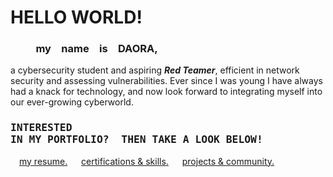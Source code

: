 # HELLO WORLD!
### &emsp; &emsp; my&emsp;name&emsp;is&emsp;DAORA,
a cybersecurity student and aspiring ***Red Teamer***, efficient in network security and assessing vulnerabilities. Ever since I was young I have always had a knack for technology, and now look forward to integrating myself into our ever-growing cyberworld.

### <pre>INTERESTED IN MY PORTFOLIO? &emsp;THEN TAKE A LOOK BELOW!</pre>
&emsp;[my resume.](https://github.com/zaunite/portfolio/blob/e27dd523a2339f8eb79b49d92c45e6e419fccc58/RESUME.pdf) &emsp; [certifications & skills.](https://github.com/zaunite/portfolio/blob/4718f915b957c4fc3d386ef39ecd10547bef8722/skills_and_certs.md) &emsp; [projects & community.](https://github.com/zaunite/portfolio/blob/e43968c36d3fd5c522762f7b7a9042dd0a32df9f/involvement.md)
